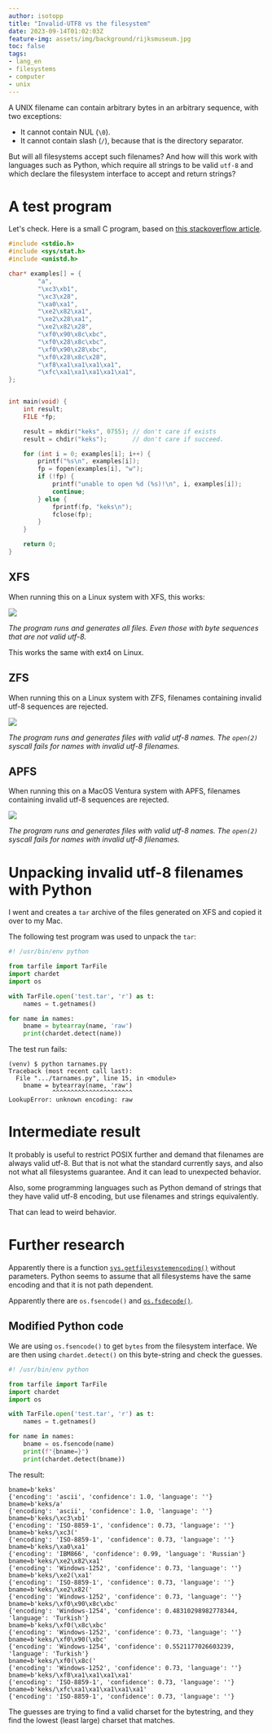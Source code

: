 ```yaml
---
author: isotopp
title: "Invalid-UTF8 vs the filesystem"
date: 2023-09-14T01:02:03Z
feature-img: assets/img/background/rijksmuseum.jpg
toc: false
tags:
- lang_en
- filesystems
- computer
- unix
---
```


A UNIX filename can contain arbitrary bytes in an arbitrary sequence, with two exceptions:

- It cannot contain NUL (`\0`).
- It cannot contain slash (`/`), because that is the directory separator.

But will all filesystems accept such filenames?
And how will this work with languages such as Python, which require all strings to be valid `utf-8` and
which declare the filesystem interface to accept and return strings?

# A test program

Let's check.
Here is a small C program, based on [this stackoverflow article](https://stackoverflow.com/questions/1301402/example-invalid-utf8-string).

```C
#include <stdio.h>
#include <sys/stat.h>
#include <unistd.h>

char* examples[] = {
        "a",
        "\xc3\xb1",
        "\xc3\x28",
        "\xa0\xa1",
        "\xe2\x82\xa1",
        "\xe2\x28\xa1",
        "\xe2\x82\x28",
        "\xf0\x90\x8c\xbc",
        "\xf0\x28\x8c\xbc",
        "\xf0\x90\x28\xbc",
        "\xf0\x28\x8c\x28",
        "\xf8\xa1\xa1\xa1\xa1",
        "\xfc\xa1\xa1\xa1\xa1\xa1",
};


int main(void) {
    int result;
    FILE *fp;

    result = mkdir("keks", 0755); // don't care if exists
    result = chdir("keks");       // don't care if succeed.

    for (int i = 0; examples[i]; i++) {
        printf("%s\n", examples[i]);
        fp = fopen(examples[i], "w");
        if (!fp) {
            printf("unable to open %d (%s)!\n", i, examples[i]);
            continue;
        } else {
            fprintf(fp, "keks\n");
            fclose(fp);
        }
    }

    return 0;
}
```

## XFS

When running this on a Linux system with XFS, this works:

![](/uploads/2023/09/invalid-utf8-xfs.png)

*The program runs and generates all files. Even those with byte sequences that are not valid utf-8.*

This works the same with ext4 on Linux.

## ZFS

When running this on a Linux system with ZFS, filenames containing invalid utf-8 sequences are rejected.

![](/uploads/2023/09/invalid-utf8-zfs.png)

*The program runs and generates files with valid utf-8 names. The `open(2)` syscall fails for names with invalid utf-8 filenames.*


## APFS

When running this on a MacOS Ventura system with APFS, filenames containing invalid utf-8 sequences are rejected.

![](/uploads/2023/09/invalid-utf8-apfs.png)

*The program runs and generates files with valid utf-8 names. The `open(2)` syscall fails for names with invalid utf-8 filenames.*

# Unpacking invalid utf-8 filenames with Python

I went and creates a `tar` archive of the files generated on XFS and copied it over to my Mac.

The following test program was used to unpack the `tar`:
```python
#! /usr/bin/env python

from tarfile import TarFile
import chardet
import os

with TarFile.open('test.tar', 'r') as t:
    names = t.getnames()

for name in names:
    bname = bytearray(name, 'raw')
    print(chardet.detect(name))
```

The test run fails:

```console
(venv) $ python tarnames.py
Traceback (most recent call last):
  File ".../tarnames.py", line 15, in <module>
    bname = bytearray(name, 'raw')
            ^^^^^^^^^^^^^^^^^^^^^^
LookupError: unknown encoding: raw
```

# Intermediate result

It probably is useful to restrict POSIX further and demand that filenames are always valid utf-8.
But that is not what the standard currently says, and also not what all filesystems guarantee.
And it can lead to unexpected behavior.

Also, some programming languages such as Python demand of strings that they have valid utf-8 encoding,
but use filenames and strings equivalently.

That can lead to weird behavior.

# Further research

Apparently there is a function
[`sys.getfilesystemencoding()`](https://docs.python.org/3/library/sys.html#sys.getfilesystemencoding)
without parameters.
Python seems to assume that all filesystems have the same encoding and that it is not path dependent.

Apparently there are `os.fsencode()` and 
[`os.fsdecode()`](https://docs.python.org/3/library/os.html#os.fsencode).

## Modified Python code

We are using `os.fsencode()` to get `bytes` from the filesystem interface.
We are then using `chardet.detect()` on this byte-string and check the guesses.

```python
#! /usr/bin/env python

from tarfile import TarFile
import chardet
import os

with TarFile.open('test.tar', 'r') as t:
    names = t.getnames()

for name in names:
    bname = os.fsencode(name)
    print(f"{bname=}")
    print(chardet.detect(bname))
```

The result:

```console
bname=b'keks'
{'encoding': 'ascii', 'confidence': 1.0, 'language': ''}
bname=b'keks/a'
{'encoding': 'ascii', 'confidence': 1.0, 'language': ''}
bname=b'keks/\xc3\xb1'
{'encoding': 'ISO-8859-1', 'confidence': 0.73, 'language': ''}
bname=b'keks/\xc3('
{'encoding': 'ISO-8859-1', 'confidence': 0.73, 'language': ''}
bname=b'keks/\xa0\xa1'
{'encoding': 'IBM866', 'confidence': 0.99, 'language': 'Russian'}
bname=b'keks/\xe2\x82\xa1'
{'encoding': 'Windows-1252', 'confidence': 0.73, 'language': ''}
bname=b'keks/\xe2(\xa1'
{'encoding': 'ISO-8859-1', 'confidence': 0.73, 'language': ''}
bname=b'keks/\xe2\x82('
{'encoding': 'Windows-1252', 'confidence': 0.73, 'language': ''}
bname=b'keks/\xf0\x90\x8c\xbc'
{'encoding': 'Windows-1254', 'confidence': 0.48310298982778344, 'language': 'Turkish'}
bname=b'keks/\xf0(\x8c\xbc'
{'encoding': 'Windows-1252', 'confidence': 0.73, 'language': ''}
bname=b'keks/\xf0\x90(\xbc'
{'encoding': 'Windows-1254', 'confidence': 0.5521177026603239, 'language': 'Turkish'}
bname=b'keks/\xf0(\x8c('
{'encoding': 'Windows-1252', 'confidence': 0.73, 'language': ''}
bname=b'keks/\xf8\xa1\xa1\xa1\xa1'
{'encoding': 'ISO-8859-1', 'confidence': 0.73, 'language': ''}
bname=b'keks/\xfc\xa1\xa1\xa1\xa1\xa1'
{'encoding': 'ISO-8859-1', 'confidence': 0.73, 'language': ''}
```

The guesses are trying to find a valid charset for the bytestring, and they find the lowest (least large) charset that matches.
